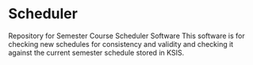 # Scheduler
Repository for Semester Course Scheduler Software
This software is for checking new schedules for consistency and validity and checking
it against the current semester schedule stored in KSIS. 
